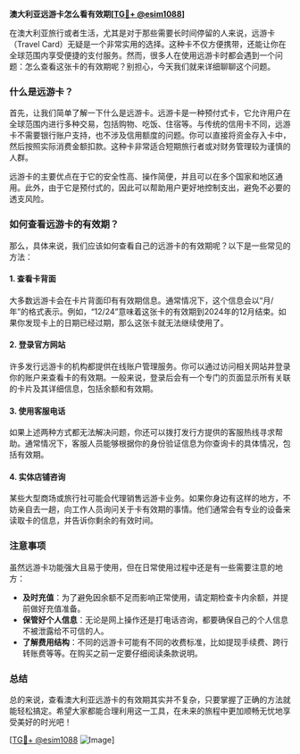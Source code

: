 **澳大利亚远游卡怎么看有效期[[TG💪+ @esim1088](https://t.me/s/esim1088)]**

在澳大利亚旅行或者生活，尤其是对于那些需要长时间停留的人来说，远游卡（Travel Card）无疑是一个非常实用的选择。这种卡不仅方便携带，还能让你在全球范围内享受便捷的支付服务。然而，很多人在使用远游卡时都会遇到一个问题：怎么查看这张卡的有效期呢？别担心，今天我们就来详细聊聊这个问题。

### 什么是远游卡？

首先，让我们简单了解一下什么是远游卡。远游卡是一种预付式卡，它允许用户在全球范围内进行多种交易，包括购物、吃饭、住宿等。与传统的信用卡不同，远游卡不需要银行账户支持，也不涉及信用额度的问题。你可以直接将资金存入卡中，然后按照实际消费金额扣款。这种卡非常适合短期旅行者或对财务管理较为谨慎的人群。

远游卡的主要优点在于它的安全性高、操作简便，并且可以在多个国家和地区通用。此外，由于它是预付式的，因此可以帮助用户更好地控制支出，避免不必要的透支风险。

### 如何查看远游卡的有效期？

那么，具体来说，我们应该如何查看自己的远游卡的有效期呢？以下是一些常见的方法：

#### 1. 查看卡背面

大多数远游卡会在卡片背面印有有效期信息。通常情况下，这个信息会以“月/年”的格式表示。例如，“12/24”意味着这张卡的有效期到2024年的12月结束。如果你发现卡上的日期已经过期，那么这张卡就无法继续使用了。

#### 2. 登录官方网站

许多发行远游卡的机构都提供在线账户管理服务。你可以通过访问相关网站并登录你的账户来查看卡的有效期。一般来说，登录后会有一个专门的页面显示所有关联的卡片及其详细信息，包括余额和有效期。

#### 3. 使用客服电话

如果上述两种方式都无法解决问题，你还可以拨打发行方提供的客服热线寻求帮助。通常情况下，客服人员能够根据你的身份验证信息为你查询卡的具体情况，包括有效期。

#### 4. 实体店铺咨询

某些大型商场或旅行社可能会代理销售远游卡业务。如果你身边有这样的地方，不妨亲自去一趟，向工作人员询问关于卡有效期的事情。他们通常会有专业的设备来读取卡的信息，并告诉你剩余的有效时间。

### 注意事项

虽然远游卡功能强大且易于使用，但在日常使用过程中还是有一些需要注意的地方：

- **及时充值**：为了避免因余额不足而影响正常使用，请定期检查卡内余额，并提前做好充值准备。
- **保管好个人信息**：无论是网上操作还是打电话咨询，都要确保自己的个人信息不被泄露给不可信的人。
- **了解费用结构**：不同的远游卡可能有不同的收费标准，比如提现手续费、跨行转账费等等。在购买之前一定要仔细阅读条款说明。

### 总结

总的来说，查看澳大利亚远游卡的有效期其实并不复杂，只要掌握了正确的方法就能轻松搞定。希望大家都能合理利用这一工具，在未来的旅程中更加顺畅无忧地享受美好的时光吧！

[[TG💪+ @esim1088](https://t.me/s/esim1088) ![Image](https://i.postimg.cc/4NQfJmqS/Snipaste-2025-05-13-00-14-12.png)]
